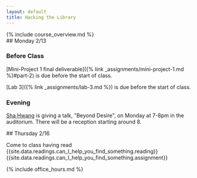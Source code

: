 ```yaml
---
layout: default
title: Hacking the Library
---
```


<div class="jumbotron" markdown="1">
  {% include course_overview.md %}
</div>

<div class="row">

<div class="col-lg-4" markdown="1">
## Monday 2/13

### Before Class

[Mini-Project 1 final deliverable]({% link _assignments/mini-project-1.md %}#part-2) is due before the start of class.

[Lab 3]({% link _assignments/lab-3.md %}) is due before the start of class.

### Evening

[Sha Hwang](http://postarchitectural.com/) is giving a talk, "Beyond Desire",
on Monday at 7-8pm in the auditorium.
There will be a reception starting around 8.

</div>


<div class="col-lg-4" markdown="1">
## Thursday 2/16

Come to class having read {{site.data.readings.can_I_help_you_find_something.reading}}{{site.data.readings.can_I_help_you_find_something.assignment}}

</div>

<div class="col-lg-4" markdown="1">
{% include office_hours.md %}
</div>

</div>
